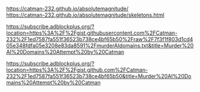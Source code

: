 https://catman-232.github.io/absolutemagnitude/ <br/>
https://catman-232.github.io/absolutemagnitude/skeletons.html <br/>

https://subscribe.adblockplus.org/?location=https%3A%2F%2Fgist.githubusercontent.com%2FCatman-232%2F1ed7587fa551f36523b738ce4bf65b50%2Fraw%2F7f3f1f803d1cd405e348fdfa05e3208e83da8591%2FmurderAIdomains.txt&title=Murder%20AI%20Domains%20Attempt%20by%20Catman

https://subscribe.adblockplus.org/?location=https%3A%2F%2Fgist.github.com%2FCatman-232%2F1ed7587fa551f36523b738ce4bf65b50&title=Murder%20AI%20Domains%20Attempt%20by%20Catman
